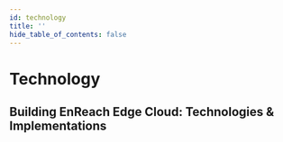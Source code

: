 ```yaml
---
id: technology
title: ''
hide_table_of_contents: false
---
```


# Technology

## Building EnReach Edge Cloud: Technologies & Implementations